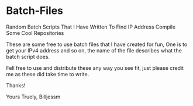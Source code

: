 # Batch-Files
Random Batch Scripts That I Have Written To Find IP Address Compile Some Cool Repositories

These are some free to use batch files that I have created for fun, One is to get your IPv4 address and so on, the name of the file describes what the batch script does.

Fell free to use and distribute these any way you see fit, just please credit me as these did take time to write.

Thanks!

Yours Truely,
Billjessm
